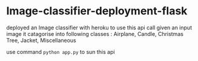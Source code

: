 # Image-classifier-deployment-flask
deployed an Image classifier with heroku 
to use this api call given an input image it catagorise into following classes : 
Airplane, Candle, Christmas Tree, Jacket, Miscellaneous

use command 
`python app.py`
to sun this api

